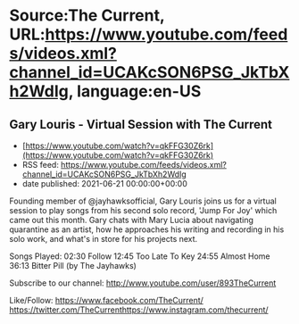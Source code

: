 # Source:The Current, URL:https://www.youtube.com/feeds/videos.xml?channel_id=UCAKcSON6PSG_JkTbXh2WdIg, language:en-US

## Gary Louris - Virtual Session with The Current
 - [https://www.youtube.com/watch?v=qkFFG30Z6rk](https://www.youtube.com/watch?v=qkFFG30Z6rk)
 - RSS feed: https://www.youtube.com/feeds/videos.xml?channel_id=UCAKcSON6PSG_JkTbXh2WdIg
 - date published: 2021-06-21 00:00:00+00:00

Founding member of @jayhawksofficial, Gary Louris joins us for a virtual session to play songs from his second solo record, 'Jump For Joy' which came out this month. Gary chats with Mary Lucia about navigating quarantine as an artist, how he approaches his writing and recording in his solo work, and what's in store for his projects next.

Songs Played: 
02:30 Follow
12:45 Too Late To Key
24:55 Almost Home
36:13 Bitter Pill (by The Jayhawks) 

Subscribe to our channel:
http://www.youtube.com/user/893TheCurrent

Like/Follow:
https://www.facebook.com/TheCurrent/​​​​
https://twitter.com/TheCurrent​​​​
https://www.instagram.com/thecurrent/​

